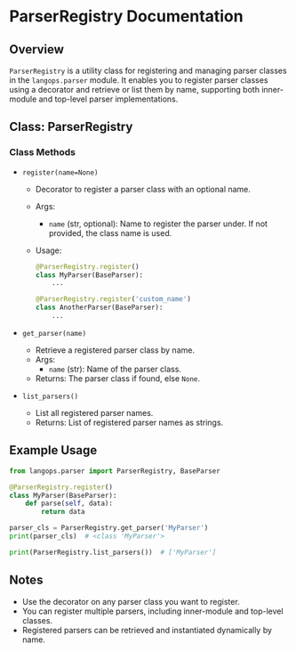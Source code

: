 # ParserRegistry Documentation

## Overview

`ParserRegistry` is a utility class for registering and managing parser classes in the `langops.parser` module. It enables you to register parser classes using a decorator and retrieve or list them by name, supporting both inner-module and top-level parser implementations.

## Class: ParserRegistry

### Class Methods

- `register(name=None)`
  - Decorator to register a parser class with an optional name.
  - Args:
    - `name` (str, optional): Name to register the parser under. If not provided, the class name is used.
  - Usage:
  
    ```python
    @ParserRegistry.register()
    class MyParser(BaseParser):
        ...
    
    @ParserRegistry.register('custom_name')
    class AnotherParser(BaseParser):
        ...
    ```

- `get_parser(name)`
  - Retrieve a registered parser class by name.
  - Args:
    - `name` (str): Name of the parser class.
  - Returns: The parser class if found, else `None`.

- `list_parsers()`
  - List all registered parser names.
  - Returns: List of registered parser names as strings.

## Example Usage

```python
from langops.parser import ParserRegistry, BaseParser

@ParserRegistry.register()
class MyParser(BaseParser):
    def parse(self, data):
        return data

parser_cls = ParserRegistry.get_parser('MyParser')
print(parser_cls)  # <class 'MyParser'>

print(ParserRegistry.list_parsers())  # ['MyParser']
```

## Notes

- Use the decorator on any parser class you want to register.
- You can register multiple parsers, including inner-module and top-level classes.
- Registered parsers can be retrieved and instantiated dynamically by name.

